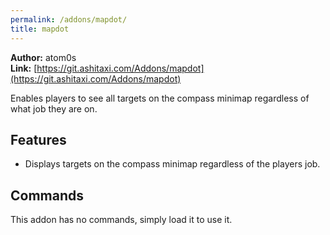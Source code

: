```yaml
---
permalink: /addons/mapdot/
title: mapdot
---
```


**Author:** atom0s<br/>
**Link:** [https://git.ashitaxi.com/Addons/mapdot](https://git.ashitaxi.com/Addons/mapdot)

Enables players to see all targets on the compass minimap regardless of what job they are on.

## Features

  * Displays targets on the compass minimap regardless of the players job.

## Commands

This addon has no commands, simply load it to use it.